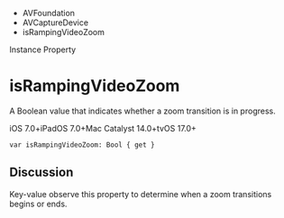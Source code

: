 

- AVFoundation
- AVCaptureDevice
-  isRampingVideoZoom 

Instance Property

# isRampingVideoZoom

A Boolean value that indicates whether a zoom transition is in progress.

iOS 7.0+iPadOS 7.0+Mac Catalyst 14.0+tvOS 17.0+

``` source
var isRampingVideoZoom: Bool { get }
```

## Discussion

Key-value observe this property to determine when a zoom transitions begins or ends.

